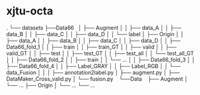 # xjtu-octa
.
└── datasets
    ├──Data66
    │    ├── Augment
    │    │      ├── data_A
    │    │      ├── data_B
    │    │      ├── data_C
    │    │      ├── data_D
    │    │      └── label
    │    ├── Origin
    │    │      ├── data_A
    │    │      ├── data_B
    │    │      ├── data_C
    │    │      ├── data_D
    │    │      ├── Data66_fold_1
    │    │             ├── train
    │    │             ├── train_GT
    │    │             ├── valid
    │    │             ├── valid_GT
    │    │             ├── test
    │    │             ├── test_GT
    │    │             ├── test_all
    │    │             └── test_all_GT
    │    │      ├── Data66_fold_2
    │    │             ├── train
    │    │             └── ...
    │    │      ├── Data66_fold_3
    │    │      ├── Data66_fold_4
    │    │      ├── Label_GRAY
    │    │      ├── Label_RGB
    │    │      └── data_Fusion
    │    │
    │    ├── annotation2label.py
    │    ├── augment.py
    │    ├── DataMaker_Cross_valid.py
    │    └── fusion.py
    └──Data
         ├── Augment
         │     └── ...
         ├── Origin
         │     └── ...
         └── ...
